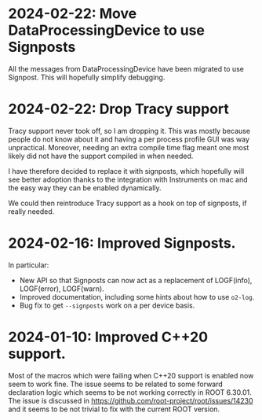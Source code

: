 # 2024-02-22: Move DataProcessingDevice to use Signposts

All the messages from DataProcessingDevice have been migrated to use Signpost.
This will hopefully simplify debugging.

# 2024-02-22: Drop Tracy support

Tracy support never took off, so I am dropping it. This was mostly because people do not know about it and having a per process profile GUI was way unpractical. Moreover, needing an extra compile time flag meant one most likely did not have the support compiled in when needed.

I have therefore decided to replace it with signposts, which hopefully will see better adoption thanks
to the integration with Instruments on mac and the easy way they can be enabled dynamically.

We could then reintroduce Tracy support as a hook on top of signposts, if really needed.

# 2024-02-16: Improved Signposts.

In particular:

* New API so that Signposts can now act as a replacement of LOGF(info), LOGF(error), LOGF(warn).
* Improved documentation, including some hints about how to use `o2-log`.
* Bug fix to get `--signposts` work on a per device basis.

# 2024-01-10: Improved C++20 support.

Most of the macros which were failing when C++20 support is enabled now seem to work fine. The issue seems to be related to
some forward declaration logic which seems to be not working correctly in
ROOT 6.30.01. The issue is discussed in <https://github.com/root-project/root/issues/14230> and it seems to be not trivial to fix with the current ROOT version.

